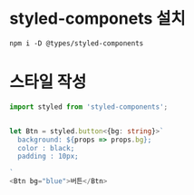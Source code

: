 # styled-componets 설치

`npm i -D @types/styled-components`

# 스타일 작성

``` typescript
import styled from 'styled-components';


let Btn = styled.button<{bg: string}>`
  background: ${props => props.bg};
  color : black;
  padding : 10px;

`
<Btn bg="blue">버튼</Btn>
```

#
